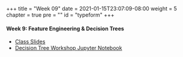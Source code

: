 +++
title = "Week 09"
date = 2021-01-15T23:07:09-08:00
weight = 5
chapter = true
pre = "<b></b>"
id = "typeform"
+++

#### Week 9: Feature Engineering & Decision Trees

  - [Class Slides](https://docs.google.com/presentation/d/1DvWpHXXDj9moiENDeM_-bPxYDv3iBabbsA8v84iDQDA/edit?usp=sharing)
  - [Decision Tree Workshop Jupyter Notebook](https://drive.google.com/file/d/1eOz2Pi60_TDhmG39IirhWsKYYk_kv0ch/view?usp=sharing)
